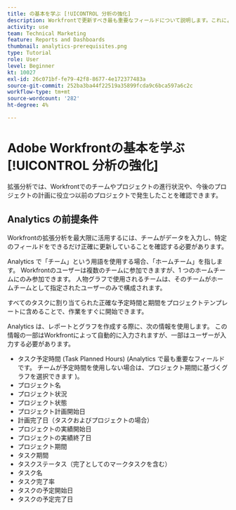 ```yaml
---
title: の基本を学ぶ [!UICONTROL 分析の強化]
description: Workfrontで更新すべき最も重要なフィールドについて説明します。これにより、Workfrontでのチームやプロジェクトの進行状況を Enhanced Analytics で確認できます。
activity: use
team: Technical Marketing
feature: Reports and Dashboards
thumbnail: analytics-prerequisites.png
type: Tutorial
role: User
level: Beginner
kt: 10027
exl-id: 26c071bf-fe79-42f8-8677-4e172377483a
source-git-commit: 252ba3ba44f22519a35899fcda9c6bca597a6c2c
workflow-type: tm+mt
source-wordcount: '282'
ht-degree: 4%

---
```


# Adobe Workfrontの基本を学ぶ [!UICONTROL 分析の強化]

拡張分析では、Workfrontでのチームやプロジェクトの進行状況や、今後のプロジェクトの計画に役立つ以前のプロジェクトで発生したことを確認できます。

## Analytics の前提条件

Workfrontの拡張分析を最大限に活用するには、チームがデータを入力し、特定のフィールドをできるだけ正確に更新していることを確認する必要があります。

Analytics で「チーム」という用語を使用する場合、「ホームチーム」を指します。 Workfrontのユーザーは複数のチームに参加できますが、1 つのホームチームにのみ参加できます。 人物グラフで使用されるチームは、そのチームがホームチームとして指定されたユーザーのみで構成されます。

すべてのタスクに割り当てられた正確な予定時間と期間をプロジェクトテンプレートに含めることで、作業をすぐに開始できます。

Analytics は、レポートとグラフを作成する際に、次の情報を使用します。 この情報の一部はWorkfrontによって自動的に入力されますが、一部はユーザーが入力する必要があります。

* タスク予定時間 (Task Planned Hours) (Analytics で最も重要なフィールドです。 チームが予定時間を使用しない場合は、プロジェクト期間に基づくグラフを選択できます )。
* プロジェクト名
* プロジェクト状況
* プロジェクト状態
* プロジェクト計画開始日
* 計画完了日（タスクおよびプロジェクトの場合）
* プロジェクトの実績開始日
* プロジェクトの実績終了日
* プロジェクト期間
* タスク期間
* タスクステータス（完了としてのマークタスクを含む）
* タスク名
* タスク完了率
* タスクの予定開始日
* タスクの予定完了日
